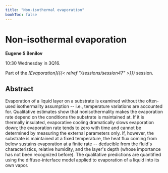```yaml
---
title: "Non-isothermal evaporation"
bookToc: false
---
```


# Non-isothermal evaporation

**Eugene S Benilov**

10:30 Wednesday in 3Q16.

Part of the *[Evaporation]({{< relref "/sessions/session47" >}})* session.

## Abstract

Evaporation of a liquid layer on a substrate is examined without the often-used isothermality assumption -- i.e., temperature variations are accounted for. Qualitative estimates show that nonisothermality makes the evaporation rate depend on the conditions the substrate is maintained at. If it is thermally insulated, evaporative cooling dramatically slows evaporation down; the evaporation rate tends to zero with time and cannot be determined by measuring the external parameters only. If, however, the substrate is maintained at a fixed temperature, the heat flux coming from below sustains evaporation at a finite rate -- deducible from the fluid's characteristics, relative humidity, and the layer's depth (whose importance has not been recognized before). The qualitative predictions are quantified using the diffuse-interface model applied to evaporation of a liquid into its own vapor.


